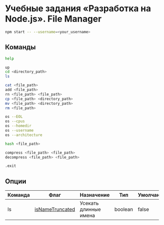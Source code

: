 # Учебные задания «Разработка на Node.js». File Manager

```bash
npm start -- --username=<your_username>
```

## Команды

```bash
help

up
cd <directory_path>
ls

cat <file_path>
add <file_path>
rn <file_path> <file_path>
cp <file_path> <directory_path>
mv <file_path> <directory_path>
rm <file_path>

os --EOL
os --cpus
os --homedir
os --username
os --architecture

hash <file_path>

compress <file_path> <file_path>
decompress <file_path> <file_path>

.exit
```

## Опции

| Команда | Флаг                                                                                                      | Назначение            | Тип     | Умолчание |
| ------- | --------------------------------------------------------------------------------------------------------- | --------------------- | ------- | --------- |
| ls      | [isNameTruncated](https://github.com/MihailStar/node-bas-3/blob/master/02/src/executor/ls-executor.ts#L5) | Усекать длинные имена | boolean | false     |
